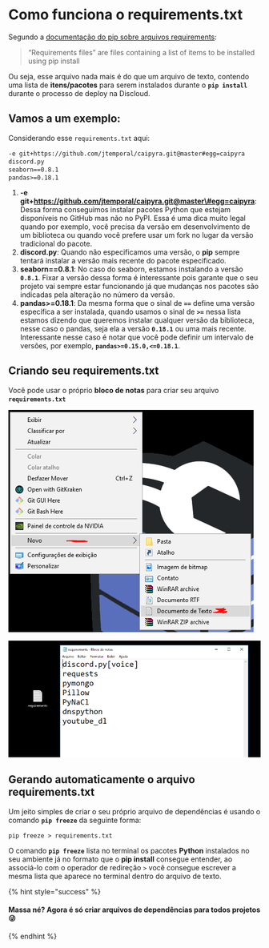 # Como funciona o requirements.txt

 Segundo a [documentação do pip sobre arquivos requirements](https://pip.pypa.io/en/stable/user_guide/#requirements-files):

> “Requirements files” are files containing a list of items to be installed using pip install

 Ou seja, esse arquivo nada mais é do que um arquivo de texto, contendo uma lista de **itens/pacotes** para serem instalados durante o **`pip install`** durante o processo de deploy na Discloud.

## Vamos a um exemplo:

 Considerando esse `requirements.txt` aqui:

```text
-e git+https://github.com/jtemporal/caipyra.git@master#egg=caipyra
discord.py
seaborn==0.8.1
pandas>=0.18.1
```

1.  **-e git+https://github.com/jtemporal/caipyra.git@master\#egg=caipyra**: Dessa forma conseguimos instalar pacotes Python que estejam disponíveis no GitHub mas não no PyPI. Essa é uma dica muito legal quando por exemplo, você precisa da versão em desenvolvimento de um biblioteca ou quando você prefere usar um fork no lugar da versão tradicional do pacote. 
2. **discord.py**: Quando não especificamos uma versão, o **pip** sempre tentará instalar a versão mais recente do pacote especificado. 
3. **seaborn==0.8.1**: No caso do seaborn, estamos instalando a versão **`0.8.1`**. Fixar a versão dessa forma é interessante pois garante que o seu projeto vai sempre estar funcionando já que mudanças nos pacotes são indicadas pela alteração no número da versão. 
4.  **pandas&gt;=0.18.1**: Da mesma forma que o sinal de **`==`** define uma versão específica a ser instalada, quando usamos o sinal de **`>=`** nessa lista estamos dizendo que queremos instalar qualquer versão da biblioteca, nesse caso o pandas, seja ela a versão **`0.18.1`** ou uma mais recente. Interessante nesse caso é notar que você pode definir um intervalo de versões, por exemplo, **`pandas>=0.15.0,<=0.18.1`**.

## Criando seu requirements.txt

Você pode usar o próprio **bloco de notas** para criar seu arquivo **`requirements.txt`**

![Criando um novo documento de texto e renomeando para &quot;requirements&quot;](../../.gitbook/assets/image%20%285%29.png)

![Exemplo de do arquivo criado com algumas depend&#xEA;ncias j&#xE1; definidas  ](../../.gitbook/assets/image%20%282%29.png)

## Gerando automaticamente o arquivo requirements.txt

 Um jeito simples de criar o seu próprio arquivo de dependências é usando o comando **`pip freeze`** da seguinte forma:

```text
pip freeze > requirements.txt
```

O comando **`pip freeze`** lista no terminal os pacotes **Python** instalados no seu ambiente já no formato que o **pip install** consegue entender, ao associá-lo com o operador de redireção `>` você consegue escrever a mesma lista que aparece no terminal dentro do arquivo de texto.

{% hint style="success" %}
#### Massa né? Agora é só criar arquivos de dependências para todos projetos 😜
{% endhint %}

